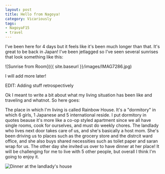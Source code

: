 ```yaml
---
layout: post
title: Hello from Nagoya!
category: Vicariously
tags:
- NagoyaF15
- travel
---
```


I've been here for 4 days but it feels like it's been much longer than that. It's great to be back in Japan! I've been jetlagged so I've seen several sunrises that look something like this:


![Sunrise from Room]({{ site.baseurl }}/images/IMAG7286.jpg)

I will add more later!

EDIT: Adding stuff retrospectively 

Ok I meant to write a bit about what my living situation has been like and traveling and whatnot. So here goes:

The place in which I'm living is called Rainbow House. It's a "dormitory" in which 6 girls, 1 Japanese and 5 international reside. I put dormitory in quotes beause it's more like a co-op styled apartment since we all have single rooms, cook for ourselves, and must do weekly chores. The landlady who lives next door takes care of us, and she's basically a host mom. She's been driving us to places such as the grocery store and the distrcit ward office, and she also buys shared necessities such as toilet paper and saran wrap for us. The other day she invited us over to have dinner at her place! It will be challenging for me to live with 5 other people, but overall I think I'm going to enjoy it. 

![Dinner at the landlady's house](https://lh3.googleusercontent.com/k1dyiZAAtx2i11_ritxRo-XUBJlfyTWZmCjknvRbK4pz_chXd9RRJgaOKobHDolB74mmSNoRU2RSJtL8xbYrAMWr5uf5hoKmHXZSzB-x4BK6X0yjQ2Wm57PM_GdcsWGuUgCCqeR82LiRwnCOIztLm9mponFenmiOyj3ZxWnXK_zcYhs-aTieV98BDHiZJyZXbzbg6KfaR1MMBuzzC56yWc0tsdL_mXNyG8cXbP90ERpU-S3jvtxGw4PiZKGXb9MEmHRUozQ_qATsOgK5sOzyz4PTmytw3a-ByrI-u-qZtncKy6it8l8I3uedkXQrke9C2Ws1VWudCpu6P_czuo3zJfcKPBZ9ekg_1vkV_6dXiWTpo65FvbO1iiaFzxDG7n9-fPqcg9ugvKsrVfx1FzIp78wgPQW8b4xMi1Mg9rAcItDwZcbsH6-1L0LxGuayLmd5eeI3jhddpU-zIui87Dwtcpra0L25zsmhu-HLNBp37qLBKr6fnkRS5GrUJB0SBNb7L2xQDc_GT-DVNePWkMiRUsvu=w1580-h893-no)
